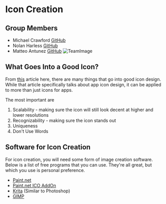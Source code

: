 # Icon Creation
## Group Members
- Michael Crawford [GitHub](https://github.com/michaelcrawford35 "Michael's GitHub")
- Nolan Harless [GitHub](https://github.com/nolanharless "Nolan's GitHub")
- Matteo Antunez [GitHub](https://github.com/matteoantunez "Matteo's GitHub")
![TeamImage](https://github.com/michaelcrawford35/icon-creation/raw/master/team3.jpg "Left to Right: Michael, Matteo, Nolan")

## What Goes Into a Good Icon?
From [this](https://www.smashingmagazine.com/2017/01/designing-better-app-icons/ "App Icons") article here, there are many things that go into good icon design. While that article specifically talks about app icon design, it can be applied to more than just icons for apps.

The most important are
1. Scalability - making sure the icon will still look decent at higher and lower resolutions
2. Recognizability - making sure the icon stands out
3. Uniqueness
4. Don't Use Words

## Software for Icon Creation
For icon creation, you will need some form of image creation software. Below is a list of free programs that you can use. They're all great, but which you use is personal preference.
- [Paint.net](https://www.getpaint.net/download.html "Paint.net download")
- [Paint.net ICO AddOn](https://forums.getpaint.net/topic/927-icon-cursor-and-animated-cursor-format-v37-may-2010/")
- [Krita](https://krita.org/en/download/krita-desktop/ "Krita Download") (Similar to Photoshop)
- [GIMP](https://www.gimp.org/downloads/ "GIMP Download")

